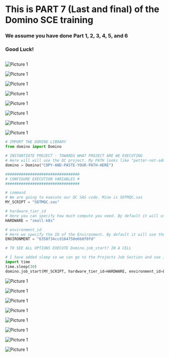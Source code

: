 # This is PART 7 (Last and final) of the Domino SCE training  
### We assume you have done Part 1, 2, 3, 4, 5, and 6
### Good Luck!
##
![Picture 1](https://github.com/dominopetter/sce-training/blob/main/intro/7.png)

![Picture 1](https://github.com/dominopetter/sce-training/blob/main/SCE-Training-Part7/1.png)
 
![Picture 1](https://github.com/dominopetter/sce-training/blob/main/SCE-Training-Part7/2.png)
 
![Picture 1](https://github.com/dominopetter/sce-training/blob/main/SCE-Training-Part7/3.png)
 
![Picture 1](https://github.com/dominopetter/sce-training/blob/main/SCE-Training-Part7/4.png)
 
![Picture 1](https://github.com/dominopetter/sce-training/blob/main/SCE-Training-Part7/5.png)
 
![Picture 1](https://github.com/dominopetter/sce-training/blob/main/SCE-Training-Part7/6.png)

![Picture 1](https://github.com/dominopetter/sce-training/blob/main/SCE-Training-Part7/6.1.png)



```Python
# IMPORT THE DOMINO LIBRARY
from domino import Domino

# INSTANTIATE PROJECT - TOWARDS WHAT PROJECT ARE WE EXECUTING
# Here will will use the QC project. My PATH looks like "petter-not-admin/Domino-Training-101-QC" which you can see in the URL.
domino = Domino("COPY-AND-PASTE-YOUR-PATH-HERE")

#################################
# CONFIGURE EXECUTION VARIABLES #
#################################

# command
# We are going to execute our QC SAS code. Mine is SDTMQC.sas
MY_SCRIPT = "SDTMQC.sas"

# hardware_tier_id
# Here you can specify how much compute you need. By default it will use your Projects default
HARDWARE = "small-k8s"

# environment_id
# Here we specify the ID of the Environment. By default it will use the default of the project.
ENVIRONMENT = "6358f34ccd164750e6b8f0fd"

# TO SEE ALL OPTIONS EXECUTE Domino.job_start? IN A CELL
```
```python
# I have added sleep so we can go to the Projects Job Section and see it appear. Once you execute this navigate to the QC project and Jobs.
import time
time.sleep(30)
domino.job_start(MY_SCRIPT, hardware_tier_id=HARDWARE, environment_id=ENVIRONMENT)
```
![Picture 1](https://github.com/dominopetter/sce-training/blob/main/SCE-Training-Part7/7.png)
 
![Picture 1](https://github.com/dominopetter/sce-training/blob/main/SCE-Training-Part7/8.png)
 
![Picture 1](https://github.com/dominopetter/sce-training/blob/main/SCE-Training-Part7/9.png)
 
![Picture 1](https://github.com/dominopetter/sce-training/blob/main/SCE-Training-Part7/10.png)
 
![Picture 1](https://github.com/dominopetter/sce-training/blob/main/SCE-Training-Part7/11.png)
 
![Picture 1](https://github.com/dominopetter/sce-training/blob/main/SCE-Training-Part7/12.png)
 
![Picture 1](https://github.com/dominopetter/sce-training/blob/main/SCE-Training-Part7/13.png)
 
![Picture 1](https://github.com/dominopetter/sce-training/blob/main/SCE-Training-Part7/14.png)
